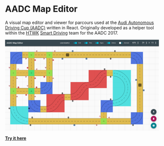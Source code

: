 # AADC Map Editor
A visual map editor and viewer for parcours used at the [Audi Autonomous Driving Cup (AADC)](https://www.audi-autonomous-driving-cup.com) written in React. Originally developed as a helper tool within the [HTWK](https://www.htwk-leipzig.de/en/htwk-leipzig/) [Smart Driving](http://smart-driving.htwk-leipzig.de) team for the AADC 2017.

![AADC Map Editor Preview](/preview.png?raw=true "Preview")

**[Try it here](https://grubersjoe.github.io/aadc-map-editor/)**

